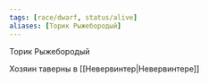 ```yaml
---
tags: [race/dwarf, status/alive]
aliases: [Торик Рыжебородый]
---
```


Торик Рыжебородый

Хозяин таверны в [[Невервинтер|Невервинтере]]
